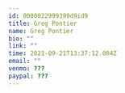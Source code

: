 ```yaml
---
id: 0000022999399d9id9
title: Greg Pontier
name: Greg Pontier
bio: ""
link: ""
time: 2021-09-21T13:37:12.004Z
email: ""
venmo: ???
paypal: ???
---
```


